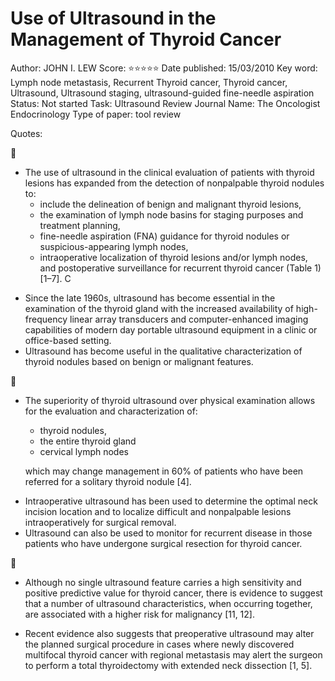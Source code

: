 # Use of Ultrasound in the Management of Thyroid Cancer

Author: JOHN I. LEW 
Score: ⭐️⭐️⭐️⭐️⭐️
Date published: 15/03/2010
Key word: Lymph node metastasis, Recurrent Thyroid cancer, Thyroid  cancer, Ultrasound, Ultrasound staging, ultrasound-guided fine-needle  aspiration
Status: Not started
Task: Ultrasound Review
Journal Name: The Oncologist  Endocrinology
Type of paper: tool review

Quotes:

<aside>
📌

- The use of ultrasound in the clinical evaluation of patients
with thyroid lesions has expanded from the detection of
nonpalpable thyroid nodules to:
    - include the delineation of benign and malignant thyroid lesions,
    - the examination of lymph node basins for staging purposes and treatment planning,
    - fine-needle aspiration (FNA) guidance for thyroid nodules or suspicious-appearing lymph nodes,
    - intraoperative localization of thyroid lesions and/or lymph nodes, and postoperative surveillance for recurrent thyroid cancer (Table 1) [1–7]. C
</aside>

- Since the late 1960s, ultrasound has become essential in the examination of the thyroid gland with the increased availability of high-frequency linear array transducers and computer-enhanced imaging capabilities of modern day portable ultrasound equipment in a clinic or office-based  setting.
- Ultrasound has become useful in the qualitative characterization of thyroid nodules based on benign or malignant features.

<aside>
📌

- The superiority of thyroid ultrasound over physical examination
allows for  the evaluation and characterization of:
    - thyroid nodules,
    - the entire thyroid gland
    - cervical lymph nodes
    
     which may change management in 60% of patients who have been referred for a solitary thyroid nodule [4].
    
</aside>

- Intraoperative ultrasound has been used to determine the optimal neck incision location and to localize difficult and nonpalpable lesions intraoperatively for surgical removal.
- Ultrasound can also be used to monitor for recurrent disease in those patients who have undergone surgical resection for thyroid cancer.

<aside>
📌

- Although no single ultrasound feature carries a high sensitivity and positive predictive value for thyroid cancer, there is evidence to suggest that a number of ultrasound characteristics, when occurring together, are associated with a higher risk for malignancy [11, 12].
</aside>

- Recent evidence also suggests that preoperative ultrasound may alter the planned surgical procedure in cases where newly discovered multifocal thyroid cancer with regional metastasis may alert the surgeon to perform a total thyroidectomy with extended neck dissection [1, 5].
